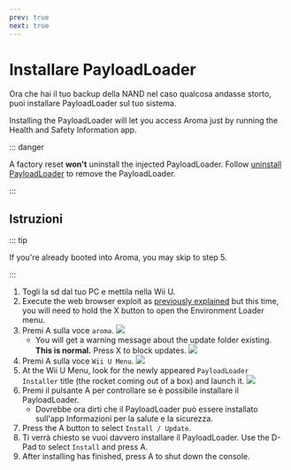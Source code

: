 ```yaml
---
prev: true
next: true
---
```


# Installare PayloadLoader

Ora che hai il tuo backup della NAND nel caso qualcosa andasse storto, puoi installare PayloadLoader sul tuo sistema.

Installing the PayloadLoader will let you access Aroma just by running the Health and Safety Information app.

::: danger

A factory reset **won't** uninstall the injected PayloadLoader. Follow [uninstall PayloadLoader](../uninstall-payloadloader) to remove the PayloadLoader.

:::

## Istruzioni

::: tip

If you're already booted into Aroma, you may skip to step 5.

:::

1. Togli la sd dal tuo PC e mettila nella Wii U.
2. Execute the web browser exploit as [previously explained](browser-exploit) but this time, you will need to hold the X button to open the Environment Loader menu.
3. Premi A sulla voce `aroma`.
    ![](/assets/img/guide/EL.png)
    - You will get a warning message about the update folder existing. **This is normal.** Press X to block updates.
        ![](/assets/img/guide/Warn.png)
4. Premi A sulla voce `Wii U Menu`.
    ![](/assets/img/guide/ABM.png)
5. At the Wii U Menu, look for the newly appeared `PayloadLoader Installer` title (the rocket coming out of a box) and launch it.
    ![](/assets/img/guide/PLLI.png)
6. Premi il pulsante A per controllare se è possibile installare il PayloadLoader.
    - Dovrebbe ora dirti che il PayloadLoader può essere installato sull'app Informazioni per la salute e la sicurezza.
7. Press the A button to select `Install / Update`.
8. Ti verrà chiesto se vuoi davvero installare il PayloadLoader. Use the D-Pad to select `Install` and press A.
9. After installing has finished, press A to shut down the console.
